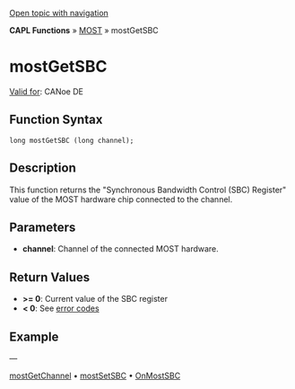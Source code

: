 [Open topic with navigation](../../../../../CANoeDEFamily.htm#Topics/CAPLFunctions/MOST/Functions/CAPLfunctionMOSTGetSBC.md)

**CAPL Functions** » [MOST](../CAPLfunctionsMOSTOverview.md) » mostGetSBC

# mostGetSBC

[Valid for](../../../Shared/FeatureAvailability.md): CANoe DE

## Function Syntax

```
long mostGetSBC (long channel);
```

## Description

This function returns the "Synchronous Bandwidth Control (SBC) Register" value of the MOST hardware chip connected to the channel.

## Parameters

- **channel**: Channel of the connected MOST hardware.

## Return Values

- **>= 0**: Current value of the SBC register
- **< 0**: See [error codes](../CAPLfunctionsMOSTErrorCodes.md)

## Example

—

[mostGetChannel](CAPLfunctionMOSTGetChannel.md) • [mostSetSBC](CAPLfunctionMOSTSetSBC.md) • [OnMostSBC](../EventProcedures/CAPLfunctionOnMOSTSBC.md)
